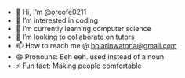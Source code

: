 - 👋 Hi, I’m @oreofe0211
- 👀 I’m interested in coding
- 🌱 I’m currently learning computer science
- 💞️ I’m looking to collaborate on tutors
- 📫 How to reach me @ bolarinwatona@gmail.com
- 😄 Pronouns: Eeh eeh. used instead of a noun
- ⚡ Fun fact: Making people comfortable

<!---
oreofe0211/oreofe0211 is a ✨ special ✨ repository because its `README.md` (this file) appears on your GitHub profile.
You can click the Preview link to take a look at your changes.
--->
